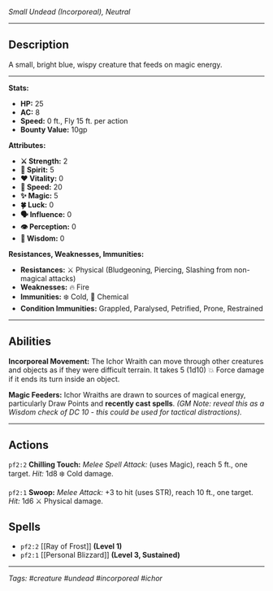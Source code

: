 *Small Undead (Incorporeal), Neutral*

---
## Description

A small, bright blue, wispy creature that feeds on magic energy.

---

**Stats:**
*   **HP:** 25
*   **AC:** 8
*   **Speed:** 0 ft., Fly 15 ft. per action
*   **Bounty Value:** 10gp

**Attributes:**
*   **⚔️ Strength:** 2
*   **💙 Spirit:** 5
*   **❤️ Vitality:** 0
*   **🏃 Speed:** 20
*   **✨ Magic:** 5
*   **🍀 Luck:** 0
*   **🗣️ Influence:** 0
*   **👁️ Perception:** 0
*   **🧠 Wisdom:** 0

**Resistances, Weaknesses, Immunities:**
*   **Resistances:** ⚔️ Physical (Bludgeoning, Piercing, Slashing from non-magical attacks)
*   **Weaknesses:** 🔥 Fire
*   **Immunities:** ❄️ Cold, 🧪 Chemical
*   **Condition Immunities:** Grappled, Paralysed, Petrified, Prone, Restrained

---
## Abilities

**Incorporeal Movement:** The Ichor Wraith can move through other creatures and objects as if they were difficult terrain. It takes 5 (1d10) 💥 Force damage if it ends its turn inside an object.

**Magic Feeders:** Ichor Wraiths are drawn to sources of magical energy, particularly Draw Points and **recently cast spells**. *(GM Note: reveal this as a Wisdom check of DC 10 - this could be used for tactical distractions).*

---
## Actions

`pf2:2` **Chilling Touch:** *Melee Spell Attack:* (uses Magic), reach 5 ft., one target.
*Hit:* 1d8 ❄️ Cold damage.

`pf2:1` **Swoop:** *Melee Attack:* +3 to hit (uses STR), reach 10 ft., one target.
*Hit:* 1d6 ⚔️ Physical damage.

## Spells

*   `pf2:2` [[Ray of Frost]] **(Level 1)**
*   `pf2:1` [[Personal Blizzard]] **(Level 3, Sustained)**

---
*Tags: #creature #undead #incorporeal #ichor*
